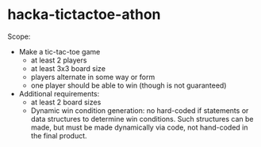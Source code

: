 # hacka-tictactoe-athon

Scope: 
- Make a tic-tac-toe game
  - at least 2 players
  - at least 3x3 board size
  - players alternate in some way or form
  - one player should be able to win (though is not guaranteed)
- Additional requirements:
  - at least 2 board sizes
  - Dynamic win condition generation: no hard-coded if statements or data structures to determine win conditions.  Such structures can be made, but must be made dynamically via code, not hand-coded in the final product.
